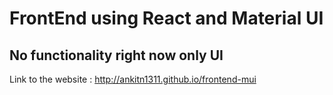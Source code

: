 # FrontEnd using React and Material UI

## No functionality right now only UI

Link to the website : http://ankitn1311.github.io/frontend-mui
